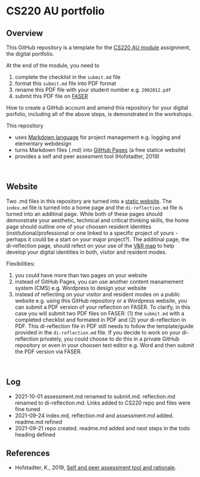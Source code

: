 <!-- #todo
- refine di-reflection.md
- refine submit.md and rubric.md
- make screencast on submitting this digital-portfolio i.e. the pdf of submit.md
-->

# CS220 AU portfolio

## Overview
This GitHub repository is a template for the [CS220 AU module](https://github.com/krisztian-hofstadter-tedor/CS220-AU-navigating-the-digital-world) assignment, the digital portfolio.

At the end of the module, you need to 
1. complete the checklist in the `submit.md` file
2. format this `submit.md` file into PDF format
3. rename this PDF file with your student number e.g. `2002012.pdf`
4. submit this PDF file on [FASER](https://faser.essex.ac.uk/)

<!-- #todo make screencast and link video -->

How to create a GitHub account and amend this repository for your digital porfolio, including all of the above steps, is demonstrated in the workshops. 

This repository
- uses [Markdown language](https://guides.github.com/features/mastering-markdown/) for project management e.g. logging and elementary webdesign
- turns Markdown files (.md) into [GitHub Pages](https://pages.github.com/) (a free statice website)
- provides a self and peer assesment tool (Hofstadter, 2019)

<br>

## Website
Two .md files in this repository are turned into a [static website](https://krisztian-hofstadter-tedor.github.io/CS220-AU-portfolio/). The `index.md` file is turned into a home page and the `di-reflection.md` file is turned into an additinal page. While both of these pages should demonstrate your aesthetic, technical and critical thinking skills, the home page should outline <!-- #todo is there are better phrase for this --> one of your choosen resident identites (institutional/professional or one linked to a specific project of yours - perhaps it could be a start on your major project?). The additinal page, the di-reflection page, should refect on your use of the [V&R map](https://krisztian-hofstadter-tedor.github.io/CS220-AU-navigating-the-digital-world/digital-identities) to help develop your digital identities in both, visitor and resident modes. 

Flexibilities:   
1. you could have more than two pages on your website 
2. instead of GitHub Pages, you can use another content manamement system (CMS) e.g. Wordpress to design your website
3. instead of reflecting on your visitor and resident modes on a public website e.g. using this GitHub repository or a Wordpress website, you can submit a PDF version of your reflection on FASER. To clarify, in this case you will submit two PDF files on FASER: (1) the `submit.md` with a completed checklist and formated in PDF and (2) your di-reflection in PDF. This di-reflection file in PDF still needs to follow the template/guide provided in the `di-reflection.md` file. If you decide to work on your di-reflection privately, you could choose to do this in a private GitHub repository or even in your choosen text editor e.g. Word and then submit the PDF version via FASER. 

<br>

## Log
<!-- #todo remove content of template's log and add my own -->
- 2021-10-01 assessment.md renamed to submit.md. reflection.md renamed to di-reflection.md. Links added to CS220 repo and files were fine tuned
- 2021-09-24 index.md, reflection.md and assessment.md added. readme.md refined
- 2021-09-21 repo created. readme.md added and next steps in the todo heading defined

## References
- Hofstadter, K., 2019, [Self and peer assessment tool and rationale](https://khofstadter.com/assets/doc/Hofstadter-2019-self-and-peer-assessment-tool-and-rationale.pdf).
